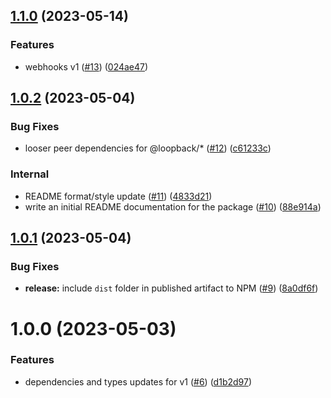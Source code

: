## [1.1.0](https://github.com/adrienrn/loopback-supertokens/compare/v1.0.2...v1.1.0) (2023-05-14)


### Features

* webhooks v1 ([#13](https://github.com/adrienrn/loopback-supertokens/issues/13)) ([024ae47](https://github.com/adrienrn/loopback-supertokens/commit/024ae47a42f8a95363b4d5985926baa62ff4280b))

## [1.0.2](https://github.com/adrienrn/loopback-supertokens/compare/v1.0.1...v1.0.2) (2023-05-04)


### Bug Fixes

* looser peer dependencies for @loopback/* ([#12](https://github.com/adrienrn/loopback-supertokens/issues/12)) ([c61233c](https://github.com/adrienrn/loopback-supertokens/commit/c61233c6100d0a54a07424e92a8ac881add36705))


### Internal

* README format/style update ([#11](https://github.com/adrienrn/loopback-supertokens/issues/11)) ([4833d21](https://github.com/adrienrn/loopback-supertokens/commit/4833d21a3619089b134d17a07713629adec81e15))
* write an initial README documentation for the package ([#10](https://github.com/adrienrn/loopback-supertokens/issues/10)) ([88e914a](https://github.com/adrienrn/loopback-supertokens/commit/88e914ad4ef0a65b682dbbd790c41aad0d9c89fc))

## [1.0.1](https://github.com/adrienrn/loopback-supertokens/compare/v1.0.0...v1.0.1) (2023-05-04)


### Bug Fixes

* **release:** include `dist` folder in published artifact to NPM ([#9](https://github.com/adrienrn/loopback-supertokens/issues/9)) ([8a0df6f](https://github.com/adrienrn/loopback-supertokens/commit/8a0df6f112b63b3122273cd46be0e9f818d5e058))

# 1.0.0 (2023-05-03)


### Features

* dependencies and types updates for v1 ([#6](https://github.com/adrienrn/loopback-supertokens/issues/6)) ([d1b2d97](https://github.com/adrienrn/loopback-supertokens/commit/d1b2d979ed872199becfdfa0d475eaed0f4a2bf8))
